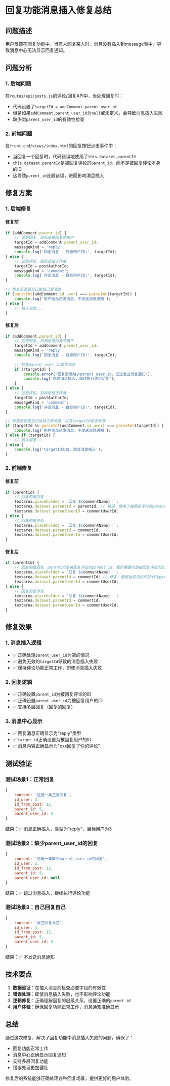 # 回复功能消息插入修复总结

## 问题描述

用户反馈在回复功能中，当有人回复某人时，消息没有插入到message表中，导致消息中心无法显示回复通知。

## 问题分析

### 1. 后端问题
在`routes/api/posts.js`的评论/回复API中，当处理回复时：
- 代码设置了`targetId = addComment.parent_user_id`
- 但是如果`addComment.parent_user_id`为`null`或未定义，会导致消息插入失败
- 缺少对`parent_user_id`的有效性检查

### 2. 前端问题
在`front-end/views/index.html`的回复按钮点击事件中：
- 当回复一个回复时，代码错误地使用了`this.dataset.parentId`
- `this.dataset.parentId`是被回复评论的`parent_id`，而不是被回复评论本身的ID
- 这导致`parent_id`设置错误，进而影响消息插入

## 修复方案

### 1. 后端修复

#### 修复前
```javascript
if (addComment.parent_id) {
    // 这是回复，目标是被回复的用户
    targetId = addComment.parent_user_id;
    messageKind = 'reply';
    console.log('回复消息 - 目标用户ID:', targetId);
} else {
    // 这是评论，目标是帖子作者
    targetId = postAuthorId;
    messageKind = 'comment';
    console.log('评论消息 - 目标用户ID:', targetId);
}

// 检查是否是自己给自己发消息
if (parseInt(addComment.id_user) === parseInt(targetId)) {
    console.log('用户给自己发消息，不发送消息通知');
} else {
    // 插入消息...
}
```

#### 修复后
```javascript
if (addComment.parent_id) {
    // 这是回复，目标是被回复的用户
    targetId = addComment.parent_user_id;
    messageKind = 'reply';
    console.log('回复消息 - 目标用户ID:', targetId);
    
    // 检查parent_user_id是否存在
    if (!targetId) {
        console.error('回复消息缺少parent_user_id，无法发送消息通知');
        console.log('跳过消息插入，继续执行评论功能');
    }
} else {
    // 这是评论，目标是帖子作者
    targetId = postAuthorId;
    messageKind = 'comment';
    console.log('评论消息 - 目标用户ID:', targetId);
}

// 检查是否是自己给自己发消息，以及targetId是否有效
if (targetId && parseInt(addComment.id_user) === parseInt(targetId)) {
    console.log('用户给自己发消息，不发送消息通知');
} else if (targetId) {
    // 插入消息...
} else {
    console.log('targetId无效，跳过消息插入');
}
```

### 2. 前端修复

#### 修复前
```javascript
if (parentId) {
    // 回复的是回复
    textarea.placeholder = `回复 ${commentName}：`;
    textarea.dataset.parentId = parentId; // 错误：使用了被回复评论的parent_id
    textarea.dataset.parentUserId = commentUserId;
} else {
    // 回复的是评论
    textarea.placeholder = `回复 ${commentName}：`;
    textarea.dataset.parentId = commentId;
    textarea.dataset.parentUserId = commentUserId;
}
```

#### 修复后
```javascript
if (parentId) {
    // 回复的是回复，parentId是被回复评论的parent_id，我们需要的是被回复评论的ID
    textarea.placeholder = `回复 ${commentName}：`;
    textarea.dataset.parentId = commentId; // 修复：使用当前评论的ID作为parent_id
    textarea.dataset.parentUserId = commentUserId;
} else {
    // 回复的是评论
    textarea.placeholder = `回复 ${commentName}：`;
    textarea.dataset.parentId = commentId;
    textarea.dataset.parentUserId = commentUserId;
}
```

## 修复效果

### 1. 消息插入逻辑
- ✅ 正确处理`parent_user_id`为空的情况
- ✅ 避免无效的`targetId`导致的消息插入失败
- ✅ 保持评论功能正常工作，即使消息插入失败

### 2. 回复逻辑
- ✅ 正确设置`parent_id`为被回复评论的ID
- ✅ 正确设置`parent_user_id`为被回复用户的ID
- ✅ 支持多层回复（回复的回复）

### 3. 消息中心显示
- ✅ 回复消息正确显示为"reply"类型
- ✅ `target_id`正确设置为被回复用户的ID
- ✅ 消息内容正确显示为"xxx回复了你的评论"

## 测试验证

### 测试场景1：正常回复
```javascript
{
    content: '这是一条正常回复',
    id_user: 2,
    id_from_post: 12,
    parent_id: 5,
    parent_user_id: 3
}
```
结果：✅ 消息正确插入，类型为"reply"，目标用户为3

### 测试场景2：缺少parent_user_id的回复
```javascript
{
    content: '这是一条缺少parent_user_id的回复',
    id_user: 2,
    id_from_post: 12,
    parent_id: 5,
    parent_user_id: null
}
```
结果：✅ 跳过消息插入，继续执行评论功能

### 测试场景3：自己回复自己
```javascript
{
    content: '自己回复自己',
    id_user: 3,
    id_from_post: 12,
    parent_id: 5,
    parent_user_id: 3
}
```
结果：✅ 不发送消息通知

## 技术要点

1. **数据验证**：在插入消息前检查必要字段的有效性
2. **错误处理**：即使消息插入失败，也不影响评论功能
3. **逻辑修复**：正确理解回复的层级关系，设置正确的`parent_id`
4. **用户体验**：确保回复功能正常工作，消息通知准确显示

## 总结

通过这次修复，解决了回复功能中消息插入失败的问题，确保了：
- 回复功能正常工作
- 消息中心正确显示回复通知
- 支持多层回复功能
- 错误处理更加健壮

修复后的系统能够正确处理各种回复场景，提供更好的用户体验。 
